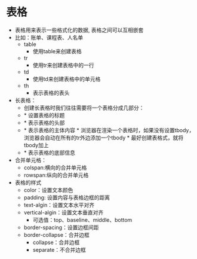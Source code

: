 # 表格
* 表格用来表示一些格式化的数据, 表格之间可以互相嵌套
* 比如：账单、课程表、人名单
  * table
    * 使用table来创建表格
  * tr
    * 使用tr来创建表格中的一行
  * td
    * 使用td来创建表格中的单元格
  * th
    * 表示表格的表头
* 长表格：
  * 创建长表格时我们往往需要将一个表格分成几部分：
   * <caption>
        * 设置表格的标题
    * <thead>
      * 表示表格的头部
    * <tbody>
      * 表示表格的主体内容
      * 浏览器在渲染一个表格时，如果没有设置tbody，浏览器会自动在所有的tr外边添加一个tbody
      * 最好创建表格式，就将tbody加上
    * <tfoot>
      * 表示表格的底部信息
* 合并单元格：
  * colspan:横向的合并单元格
  * rowspan:纵向的合并单元格
* 表格的样式
  * color：设置文本颜色
  * padding: 设置内容与表格边框的距离
  * text-algin：设置文本水平对齐
  * vertical-algin：设置文本垂直对齐
    * 可选值：top、baseline、middle、bottom
  * border-spacing：设置边框间距
  * border-collapse：合并边框
    * collapse：合并边框
    * separate：不合并边框
	